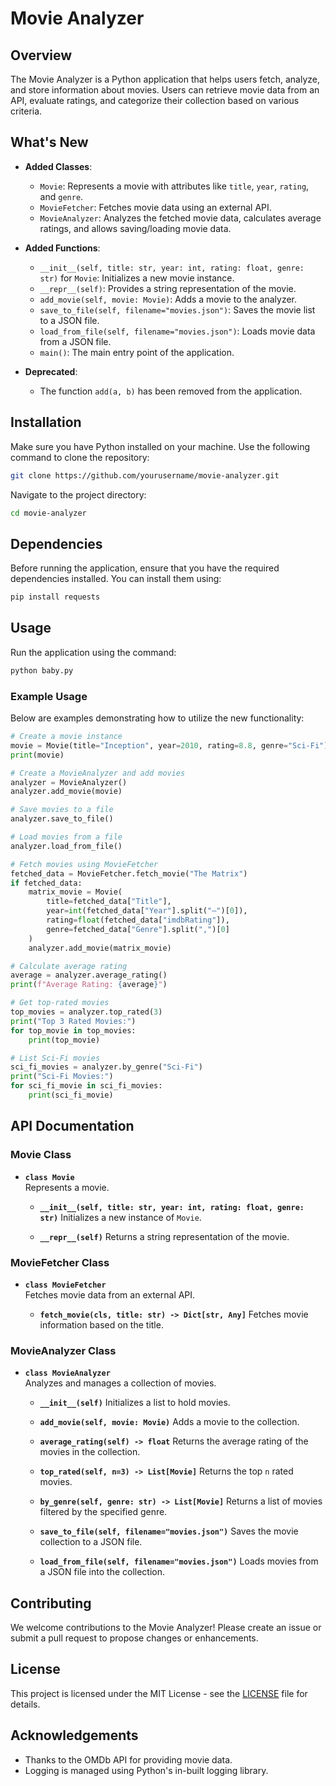 # Movie Analyzer

## Overview

The Movie Analyzer is a Python application that helps users fetch, analyze, and store information about movies. Users can retrieve movie data from an API, evaluate ratings, and categorize their collection based on various criteria.

## What's New

- **Added Classes**:
  - `Movie`: Represents a movie with attributes like `title`, `year`, `rating`, and `genre`.
  - `MovieFetcher`: Fetches movie data using an external API.
  - `MovieAnalyzer`: Analyzes the fetched movie data, calculates average ratings, and allows saving/loading movie data.

- **Added Functions**:
  - `__init__(self, title: str, year: int, rating: float, genre: str)` for `Movie`: Initializes a new movie instance.
  - `__repr__(self)`: Provides a string representation of the movie.
  - `add_movie(self, movie: Movie)`: Adds a movie to the analyzer.
  - `save_to_file(self, filename="movies.json")`: Saves the movie list to a JSON file.
  - `load_from_file(self, filename="movies.json")`: Loads movie data from a JSON file.
  - `main()`: The main entry point of the application.

- **Deprecated**:
  - The function `add(a, b)` has been removed from the application.

## Installation

Make sure you have Python installed on your machine. Use the following command to clone the repository:

```bash
git clone https://github.com/yourusername/movie-analyzer.git
```

Navigate to the project directory:

```bash
cd movie-analyzer
```

## Dependencies

Before running the application, ensure that you have the required dependencies installed. You can install them using:

```bash
pip install requests
```

## Usage

Run the application using the command:

```bash
python baby.py
```

### Example Usage

Below are examples demonstrating how to utilize the new functionality:

```python
# Create a movie instance
movie = Movie(title="Inception", year=2010, rating=8.8, genre="Sci-Fi")
print(movie)

# Create a MovieAnalyzer and add movies
analyzer = MovieAnalyzer()
analyzer.add_movie(movie)

# Save movies to a file
analyzer.save_to_file()

# Load movies from a file
analyzer.load_from_file()

# Fetch movies using MovieFetcher
fetched_data = MovieFetcher.fetch_movie("The Matrix")
if fetched_data:
    matrix_movie = Movie(
        title=fetched_data["Title"],
        year=int(fetched_data["Year"].split("–")[0]),
        rating=float(fetched_data["imdbRating"]),
        genre=fetched_data["Genre"].split(",")[0]
    )
    analyzer.add_movie(matrix_movie)

# Calculate average rating
average = analyzer.average_rating()
print(f"Average Rating: {average}")

# Get top-rated movies
top_movies = analyzer.top_rated(3)
print("Top 3 Rated Movies:")
for top_movie in top_movies:
    print(top_movie)

# List Sci-Fi movies
sci_fi_movies = analyzer.by_genre("Sci-Fi")
print("Sci-Fi Movies:")
for sci_fi_movie in sci_fi_movies:
    print(sci_fi_movie)
```

## API Documentation

### Movie Class

- **`class Movie`**  
  Represents a movie.
  
  - **`__init__(self, title: str, year: int, rating: float, genre: str)`**
    Initializes a new instance of `Movie`.

  - **`__repr__(self)`**
    Returns a string representation of the movie.

### MovieFetcher Class

- **`class MovieFetcher`**  
  Fetches movie data from an external API.

  - **`fetch_movie(cls, title: str) -> Dict[str, Any]`**
    Fetches movie information based on the title.

### MovieAnalyzer Class

- **`class MovieAnalyzer`**  
  Analyzes and manages a collection of movies.
  
  - **`__init__(self)`**
    Initializes a list to hold movies.

  - **`add_movie(self, movie: Movie)`**
    Adds a movie to the collection.

  - **`average_rating(self) -> float`**
    Returns the average rating of the movies in the collection.

  - **`top_rated(self, n=3) -> List[Movie]`**
    Returns the top `n` rated movies.

  - **`by_genre(self, genre: str) -> List[Movie]`**
    Returns a list of movies filtered by the specified genre.

  - **`save_to_file(self, filename="movies.json")`**
    Saves the movie collection to a JSON file.

  - **`load_from_file(self, filename="movies.json")`**
    Loads movies from a JSON file into the collection.

## Contributing

We welcome contributions to the Movie Analyzer! Please create an issue or submit a pull request to propose changes or enhancements.

## License

This project is licensed under the MIT License - see the [LICENSE](LICENSE) file for details. 

## Acknowledgements

- Thanks to the OMDb API for providing movie data.
- Logging is managed using Python's in-built logging library.